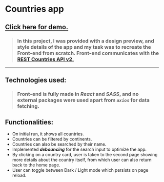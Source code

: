 # **Countries app**

## [Click here for demo.](https://drip016.github.io/countries-app)

> ### In this project, I was provided with a design preview, and style details of the app and my task was to recreate the Front-end from scratch. Front-end communicates with the [REST Countries API v2.](https://restcountries.com/)

---

## Technologies used:

> ### Front-end is fully made in **_React_** and **_SASS_**, and no external packages were used apart from **_`axios`_** for data fetching.

## Functionalities:

- On initial run, it shows all countries.
- Countries can be filtered by continents.
- Countries can also be searched by their name.
- Implemented **_debouncing_** for the search input to optimize the app.
- By clicking on a country card, user is taken to the second page showing more details about the country itself, from which user can also return back to the home page.
- User can toggle between Dark / Light mode which persists on page reload.
